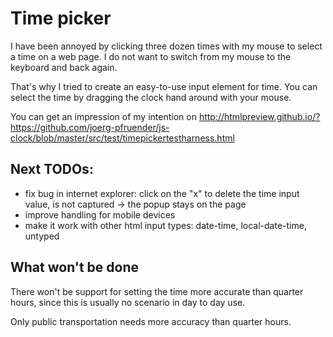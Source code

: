 Time picker
===========

I have been annoyed by clicking three dozen times with my mouse to select a time on a web page.
I do not want to switch from my mouse to the keyboard and back again.

That's why I tried to create an easy-to-use input element for time.
You can select the time by dragging the clock hand around with your mouse.


You can get an impression of my intention on http://htmlpreview.github.io/?https://github.com/joerg-pfruender/js-clock/blob/master/src/test/timepickertestharness.html

Next TODOs:
-----------

* fix bug in internet explorer: click on the "x" to delete the time input value, is not captured -> the popup stays on the page
* improve handling for mobile devices
* make it work with other html input types: date-time, local-date-time, untyped

What won't be done
------------------

There won't be support for setting the time more accurate than quarter hours, since this is usually no scenario in day to day use.

Only public transportation needs more accuracy than quarter hours.